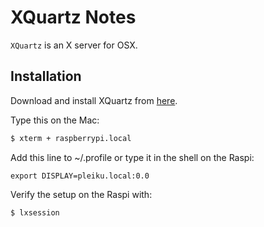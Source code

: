# XQuartz Notes

`XQuartz` is an X server for OSX.

## Installation
Download and install XQuartz from [here](https://www.xquartz.org).

Type this on the Mac:
```bash
$ xterm + raspberrypi.local
```
Add this line to ~/.profile or type it in the shell on the Raspi:
```
export DISPLAY=pleiku.local:0.0 
```

Verify the setup on the Raspi with:
```bash
$ lxsession
```

